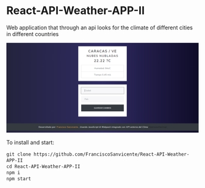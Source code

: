 # React-API-Weather-APP-II
Web application that through an api looks for the climate of different cities in different countries

![](https://github.com/FranciscoSanvicente/React-API-Weather-APP-II/blob/main/Captura5.PNG)

To install and start:
```
git clone https://github.com/FranciscoSanvicente/React-API-Weather-APP-II
cd React-API-Weather-APP-II
npm i
npm start
```
